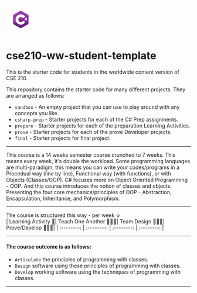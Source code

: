 <img src="csharp.webp" alt="C-Sharp orgramming language logo" width=80 height="80">

# cse210-ww-student-template

This is the starter code for students in the worldwide content version of CSE 210.

This repository contains the starter code for many different projects. They are arranged as follows:

- `sandbox` - An empty project that you can use to play around with any concepts you like.
- `csharp-prep` - Starter projects for each of the C# Prep assignments.
- `prepare` - Starter projects for each of the preparation Learning Activities.
- `prove` - Starter projects for each of the prove Developer projects.
- `final` - Starter projects for final project.

---

This course is a 14 weeks semester course crunched to 7 weeks. This means every week, it's double the workload. Some programming languages are multi-paradigm, this means you can write your codes/programs in a Procedual way (line by line), Functional way (with functions), or with Objects (Classes/OOP). C# focuses more on Object Oriented Programming - OOP. And this course introduces the notion of classes and objects. Presenting the four core mechanics/principles of OOP - Abstraction, Encapsulation, Inheritance, and Polymorphism.

---

The course is structured this way - per week ↓  
| Learning Activity 🎯| Teach One Another 👨🏾‍🏫| Team Design 👨🏾‍🎨| Prove/Develop 👨🏾‍💻|
| :--------: | :--------: | :--------: | :--------: |

---

#### The course outcome is as follows:

- `Articulate` the principles of programming with classes.
- `Design` software using these principles of programming with classes.
- `Develop` working software using the techniques of programming with classes.

---
